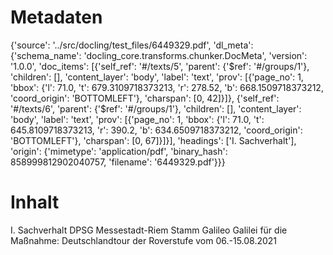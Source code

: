 # Metadaten
{'source': '../src/docling/test_files/6449329.pdf', 'dl_meta': {'schema_name': 'docling_core.transforms.chunker.DocMeta', 'version': '1.0.0', 'doc_items': [{'self_ref': '#/texts/5', 'parent': {'$ref': '#/groups/1'}, 'children': [], 'content_layer': 'body', 'label': 'text', 'prov': [{'page_no': 1, 'bbox': {'l': 71.0, 't': 679.3109718373213, 'r': 278.52, 'b': 668.1509718373212, 'coord_origin': 'BOTTOMLEFT'}, 'charspan': [0, 42]}]}, {'self_ref': '#/texts/6', 'parent': {'$ref': '#/groups/1'}, 'children': [], 'content_layer': 'body', 'label': 'text', 'prov': [{'page_no': 1, 'bbox': {'l': 71.0, 't': 645.8109718373213, 'r': 390.2, 'b': 634.6509718373212, 'coord_origin': 'BOTTOMLEFT'}, 'charspan': [0, 67]}]}], 'headings': ['I. Sachverhalt'], 'origin': {'mimetype': 'application/pdf', 'binary_hash': 858999812902040757, 'filename': '6449329.pdf'}}}

# Inhalt
I. Sachverhalt
DPSG Messestadt-Riem Stamm Galileo Galilei
für die Maßnahme: Deutschlandtour der Roverstufe vom 06.-15.08.2021